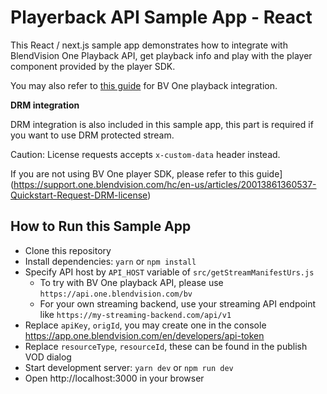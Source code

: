 # Playerback API Sample App - React

This React / next.js sample app demonstrates how to integrate with BlendVision One Playback API, get playback info and play with the player component provided by the player SDK.

You may also refer to [this guide](https://support.one.blendvision.com/hc/en-us/articles/19704999298457-Quickstart-Playback-a-BlendVision-One-Stream) for BV One playback integration.

**DRM integration**

DRM integration is also included in this sample app, this part is required if you want to use DRM protected stream.

Caution: License requests accepts `x-custom-data` header instead.

If you are not using BV One player SDK, please refer to this guide](https://support.one.blendvision.com/hc/en-us/articles/20013861360537-Quickstart-Request-DRM-license)

## How to Run this Sample App

- Clone this repository
- Install dependencies: `yarn` or `npm install`
- Specify API host by `API_HOST` variable of `src/getStreamManifestUrs.js`
  - To try with BV One playback API, please use `https://api.one.blendvision.com/bv`
  - For your own streaming backend, use your streaming API endpoint like `https://my-streaming-backend.com/api/v1`
- Replace `apiKey`, `origId`, you may create one in the console https://app.one.blendvision.com/en/developers/api-token
- Replace `resourceType`, `resourceId`, these can be found in the publish VOD dialog
- Start development server: `yarn dev` or `npm run dev`
- Open http://localhost:3000 in your browser
